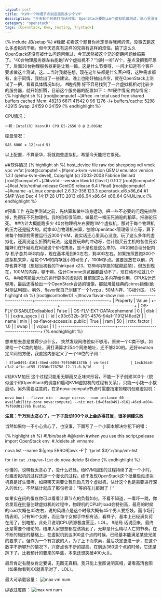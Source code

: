 ```yaml
---
layout: post
title: "KVM一个物理节点到底能跑多少个VM"
description: "今天有个兄弟打电话问我:'OpenStack要跑上W个虚拟机做测试，说心里没谱，到底能不能跑。'我当时就蒙,40台左右服务器跑1W个虚拟机，这个问题真心难倒我了，不知道该怎么回答。为了解答这个问题，晚上抽了个把小时在trystack上试了一把，仅供参考。"
category: "openstack"
tags: [Openstack, Kvm, Testing, Trystack]
---
```

{% include JB/setup %}
#缘起
初看这个题目你肯定觉得我闲的慌，没事去跑这么多虚拟机干嘛。但今天还真有这样的兄弟有这样的烦恼。搞了这么久OpenStack还没有被什么问题问倒过，今天居然被这个兄的奇葩问题给搞蒙了。"40台物理服务器左右能跑1W个虚拟机不？"当时一听1W个，差点没把我吓尿了，后面30台物理服务器更是让我一惊。这是什么节奏呀，一问才知道有个客户要求做这个测试，这……当时我就在想，现在这年头都是什么客户呀，这种需求都有，出于同情，我给出了一些建议。晚上也刚好抽出点空，就在OpenStack上测试了一把，看看具体情况如何。
#瞎折腾
好不容易找到了一台虚拟机相对比较少的服务器，就开始折腾，目前这个服务器的配置如下：
##硬件情况
内存情况：
{% highlight sh %}
[root@compute1 ~]#free -m
             total       used       free     shared    buffers     cached
Mem:         48213       6671      41542          0         96       1276
-/+ buffers/cache:       5298      42915
Swap:        24159          0      24159
{% endhighlight %}

CPU情况：
	
	一颗：Intel(R) Xeon(R) CPU E5-2650 0 @ 2.00GHz

硬盘情况：
	
	SAS 600G x 12(raid 5)
以上配置，不算豪华，将就跑些虚拟机，希望今天能把它累死。

##软件情况
{% highlight sh %}
host_device file raw rbd sheepdog vdi vmdk vpc vvfat
[root@compute1 ~]#qemu-kvm -version
QEMU emulator version 1.2.1 (qemu-kvm-devel), Copyright (c) 2003-2008 Fabrice Bellard
[root@compute1 ~]#libvirtd --version
libvirtd (libvirt) 0.10.2
[root@compute1 ~]#cat /etc/redhat-release
CentOS release 6.4 (Final)
[root@compute1 ~]#uname -a
Linux compute1 2.6.32-358.123.3.openstack.el6.x86_64 #1 SMP Wed Dec 4 14:17:28 UTC 2013 x86_64 x86_64 x86_64 GNU/Linux
{% endhighlight %}

#预备工作
在动手测试之前，先估算和做些热身运动，把一些不必要的问题先排除掉，免得压不死物理机。我的目标很简单，做最后一根压死骆驼的稻草，把骆驼压死。
##估计大概能跑多少
40台物理机左右要跑1W个虚拟机，那对于每个物理机的压力还是挺大的。就拿40台物理机来算，刨除OpenStack管理等节点等，算下来每个物理机需要运行近300个VM，说实话还心里真心没底，玩了这么多年的虚拟化，还真没这么折腾的玩法，这是要玩命的冲动呀，估计购买云主机的各位兄弟姐妹们在怀疑现在阿里这个价格搞法，是不是也是这么来的。
##如何合理分配内存
机子总共48G内存，现在基本用到8G左右，剩40G左右。如果按照要跑300个虚拟机来算，给每个VM的内存就小的可怜了，100M多点。这要是放在以前，内存也算不错（想起当初我的Thinkpad x23，128M内存跑的屁颠屁颠），但放到现在，100M的内存，够干嘛，估计Chrome浏览器都启动不了，现在动不动就几个G。
##如何能最大化的运行更多的虚拟机
目前就这么多内存给你用，CPU估计还够用，最后还得给出一个OpenStack合适的镜像，那就用最经典的cirros镜像(绝对测试利器)。另外，flavor就自己创建了一个1vcpu，50M内存，1G根分区。
{% highlight sh %}
[root@controller01 ~]#nova flavor-show min
+----------------------------+--------------------------------------+
| Property                   | Value                                |
+----------------------------+--------------------------------------+
| OS-FLV-DISABLED:disabled   | False                                |
| OS-FLV-EXT-DATA:ephemeral  | 0                                    |
| disk                       | 1                                    |
| extra_specs                | {}                                   |
| id                         | c93c632b-3f0f-4576-94a1-11912148ed2f |
| name                       | min                                  |
| os-flavor-access:is_public | True                                 |
| ram                        | 50                                   |
| rxtx_factor                | 1.0                                  |
| swap                       |                                      |
| vcpus                      | 1                                    |
+----------------------------+--------------------------------------+
{% endhighlight %}

想来想去总是觉得少点什么， 突然发现网络貌似不够用，原来一个C类不够。如果给一个C类的地址，满打满算才254个网络地址，还不够300的。还好neutron定义网络方便，我直接内部定义了一个16位的子网：
	
	| 8fae8491-d161-46ed-a004-79f69d01378b | vm-test          | 1ecb36a0-c7a2-4f1e-af55-f2836e778758 12.11.0.0/16     |

#给KVM加压
这个过程只能用无聊而又乏味来形容，不能一下子创建300个（貌似这个和OpenStack的调度和启动KVM虚拟机的过程有关系），只能一小拨一小拨启动，另外需要注意的，在多nova-compute节点时需要指定物理机创建虚拟机：
	
	nova boot --flavor min --image cirros --num-instance 60 --availability-zone nova:compute1 --nic net-id=8fae8491-d161-46ed-a004-79f69d01378b huatai
**注意：千万别太贪心了，一下子启动100个以上会适得其反，很多创建失败**

当然如果你一不小心贪心了，也没事，下面写了一个小脚本解决你犯下的错：

{% highlight sh %}
#!/bin/bash
#@kevin
#when you use this script,pelease import OpenStack env.
#./delete.sh vmname

nova list --name $i|grep ERROR|awk -F'|' '{print $3}'>/tmp/vm-list

for i in `cat /tmp/vm-list`
do
   nova delete $i
done
{% endhighlight %}

你懂的，说明我太贪心了，没什么好处。给KVM加压的过程持续了近一个小时，创建虚拟机的过程还是一个漫长的过程。终于发现OpenStack这个批量启动虚拟机真是好生蛋疼，如果哪天需要让我启动几万个虚拟机，估计这个也是需要进行深入的优化，不然估计就应了那句老话：“等的花儿都谢了！”

如果实在闲的蛋疼你可以看看计算节点的负载如何，不看不知道，一看吓一跳，你会发现在批量创建虚拟机的过程中，物理机的CPU的load会特别高，最高的时候的load大概在45左右，说的风趣点是这个时候大概有45个男人要招妓，而市场行情表明，只有16个女郎，而且每个女郎手中都有活，看样子，基本上已经满负荷在用了，别瞎想，此处只说明CPU资源极度匮乏，LOL。
#结局
话说回来，最终还是需要个结论的，结果大家想想都应该猜到了，无非是什么精尽人亡的节奏。在不断的施压的基础上，在虚拟机到达300这个点的时候，已经基本能满足某些兄弟的要求了。但作为一个有贪欲的人，为了上下而求索，最后决定更进一步，在这个数字不断攀升的情况下，兴奋点也不断的提高。在到达360这个点的时候，它还是趴下了，比我预计的要来的早些，本来还想突破400大关。

最后肯定有朋友肯定要说，无图无真相，我只能上套图说明真相，请看高清套图（如果你看到XX就表示对了，LOL）。

最大可承载容量：
![max vm num](../../../../../assets/image/max-vm-num.jpg)

纵欲过度照：
![max vm num](../../../../../assets/image/kvm_360vm_one_server.jpg)
